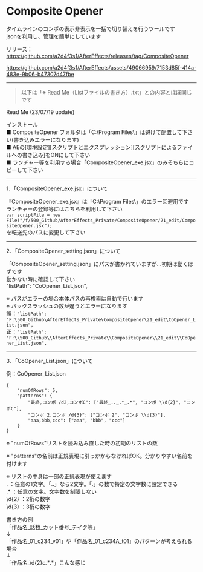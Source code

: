 # Composite Opener
タイムラインのコンポの表示非表示を一括で切り替えを行うツールです  
jsonを利用し、管理を簡単にしています  

リリース：
https://github.com/a2d4f3s1/AfterEffects/releases/tag/CompositeOpener

https://github.com/a2d4f3s1/AfterEffects/assets/49066959/7153d85f-414a-483e-9b06-b47307d47fbe

---
> 以下は「※ Read Me（Listファイルの書き方）.txt」との内容とほぼ同じです

Read Me (23/07/19 update)  

インストール  
■ CompositeOpener フォルダは「C:\Program Files\」は避けて配置して下さい(書き込みエラーになります)  
■ AEの[環境設定][スクリプトとエクスプレッション][スクリプトによるファイルへの書き込み]をONにして下さい  
■ ランチャー等を利用する場合「CompositeOpener_exe.jsx」のみそちらにコピーして下さい  

---
1．「CompositeOpener_exe.jsx」について
 
『CompositeOpener_exe.jsx』は「C:\Program Files\」のエラー回避用です  
ランチャーの登録等にはこちらを利用して下さい  
`var scriptFile = new File("/f/500_Github/AfterEffects_Private/CompositeOpener/21_edit/CompositeOpener.jsx");`  
を転送先のパスに変更して下さい  

---
2．「CompositeOpener_setting.json」について 

「CompositeOpener_setting.json」にパスが書かれていますが…初期は動くはずです  
動かない時に確認して下さい  
"listPath": "CoOpener_List.json",  

※ パスがエラーの場合本体パスの再検索は自動で行います  
※ バックスラッシュの数が違うとエラーになります  
誤：`"listPath": "F:\500_Github\AfterEffects_Private\CompositeOpener\21_edit\CoOpener_List.json",`  
正：`"listPath": "F:\\500_Github\\AfterEffects_Private\\CompositeOpener\\21_edit\\CoOpener_List.json",`  

---
3．「CoOpener_List.json」について 

例：CoOpener_List.json
```
{
    "numOfRows": 5,
    "patterns": {
        "最終,コンポ /d2,コンポC": ["最終_.._.*_.*", "コンポ \\d{2}", "コンポC"],
        "コンポ 2,コンポ /d{3}": ["コンポ 2", "コンポ \\d{3}"],
        "aaa,bbb,ccc": ["aaa", "bbb", "ccc"]
    }  
}
```
※ "numOfRows"リストを読み込み直した時の初期のリストの数  

※ "patterns"の名前は正規表現に引っかからなければOK。分かりやすい名前を付けます  

※ リストの中身は一部の正規表現が使えます  
.	：任意の1文字。「..」なら2文字。「.」の数で特定の文字数に設定できる  
.*	：任意の文字。文字数を制限しない  
\\d{2}	：2桁の数字  
\\d{3}	：3桁の数字  

書き方の例  
「作品名_話数_カット番号_テイク等」  
↓  
「作品名_01_c234_v01」や「作品名_01_c234A_t01」のパターンが考えられる場合  
↓  
「作品名_\\d{2}_c.*_.*」こんな感じ  

